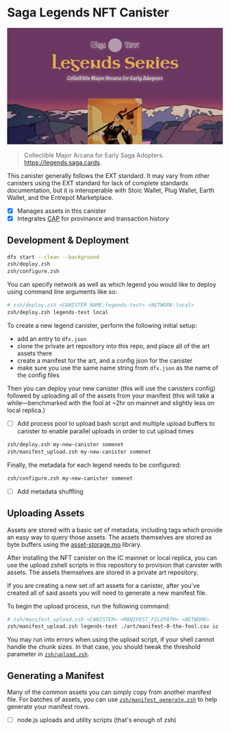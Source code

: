 # Saga Legends NFT Canister

![Preview](preview.png)

>    Collectible Major Arcana for Early Saga Adopters.    
>    https://legends.saga.cards.

This canister generally follows the EXT standard. It may vary from other canisters using the EXT standard for lack of complete standards documentation, but it is interoperable with Stoic Wallet, Plug Wallet, Earth Wallet, and the Entrepot Marketplace.

- [x] Manages assets in this canister
- [x] Integrates [CAP](https://cap.ooo) for provinance and transaction history

## Development & Deployment

```zsh
dfx start --clean --background
zsh/deploy.zsh
zsh/configure.zsh
```

You can specify network as well as which legend you would like to deploy using command line arguments like so:

```zsh
# zsh/deploy.zsh <CANISTER_NAME:legends-test> <NETWORK:local>
zsh/deploy.zsh legends-test local
```

To create a new legend canister, perform the following initial setup:

- add an entry to `dfx.json`
- clone the private art repository into this repo, and place all of the art assets there
- create a manifest for the art, and a config json for the canister
- make sure you use the same name string from `dfx.json` as the name of the config files

Then you can deploy your new canister (this will use the canisters config) followed by uploading all of the assets from your manifest (this will take a while—benchmarked with the fool at ~2hr on mainnet and slightly less on local replica.)

- [ ] Add process pool to upload bash script and multiple upload buffers to canister to enable parallel uploads in order to cut upload times

```zsh
zsh/deploy.zsh my-new-canister somenet
zsh/manifest_upload.zsh my-new-canister somenet
```

Finally, the metadata for each legend needs to be configured:

```zsh
zsh/configure.zsh my-new-canister somenet
```

- [ ] Add metadata shuffling

## Uploading Assets

Assets are stored with a basic set of metadata, including tags which provide an easy way to query those assets. The assets themselves are stored as byte buffers using the [asset-storage.mo](https://github.com/aviate-labs/asset-storage.mo) library.

After installing the NFT canister on the IC mainnet or local replica, you can use the upload zshell scripts in this repository to provision that canister with assets. The assets themselves are stored in a private art repository.

If you are creating a new set of art assets for a canister, after you've created all of said assets you will need to generate a new manifest file.

To begin the upload process, run the following command:

```zsh
# zsh/manifest_upload.zsh <CANISTER> <MANIFEST_FILEPATH> <NETWORK>
zsh/manifest_upload.zsh legends-test ./art/manifest-0-the-fool.csv ic
```

You may run into errors when using the upload script, if your shell cannot handle the chunk sizes. In that case, you should tweak the threshold parameter in [`zsh/upload.zsh`](zsh/upload.zsh#L13).

## Generating a Manifest

Many of the common assets you can simply copy from another manifest file. For batches of assets, you can use [`zsh/manifest_generate.zsh`](./zsh/manifest_generate.zsh) to help generate your manifest rows.

- [ ] node.js uploads and utility scripts (that's enough of zsh)

